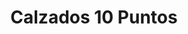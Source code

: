 ---
title: "Calzados 10 Puntos"
url: /neuquen/calzados-10-puntos-domingo-faustino-sarmiento/
shop: Schuhe
---